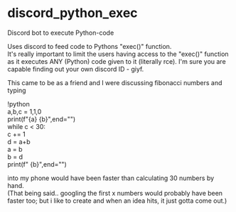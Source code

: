 # discord_python_exec
 Discord bot to execute Python-code

Uses discord to feed code to Pythons "exec()" function.<br/>
It's really important to limit the users having access to the "exec()" function as it executes ANY (Python) code given to it (literally rce).
I'm sure you are capable finding out your own discord ID - giyf.


This came to be as a friend and I were discussing fibonacci numbers and typing

!python<br/>
a,b,c = 1,1,0<br/>
print(f"{a} {b}",end="")<br/>
while c < 30:<br/>
  c += 1<br/>
  d = a+b<br/>
  a = b<br/>
  b = d<br/>
  print(f" {b}",end="")<br/>

 into my phone would have been faster than calculating 30 numbers by hand.<br/>
 (That being said.. googling the first x numbers would probably have been faster too; but i like to create and when an idea hits, it just gotta come out.)
